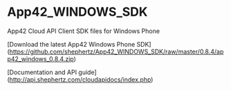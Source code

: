 App42_WINDOWS_SDK
=================

App42 Cloud API Client SDK files for Windows Phone

[Download the latest App42 Windows Phone SDK] (https://github.com/shephertz/App42_WINDOWS_SDK/raw/master/0.8.4/app42_windows_0.8.4.zip)

[Documentation and API guide] (http://api.shephertz.com/cloudapidocs/index.php)
